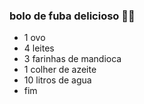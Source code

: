 ### bolo de fuba delicioso :man_cook:

- 1 ovo
- 4 leites
- 3 farinhas de mandioca
- 1 colher de azeite
- 10 litros de agua
- fim


